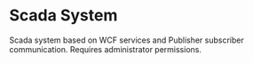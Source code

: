 # Scada System
 Scada system based on WCF services and Publisher subscriber communication.
 Requires administrator permissions.
